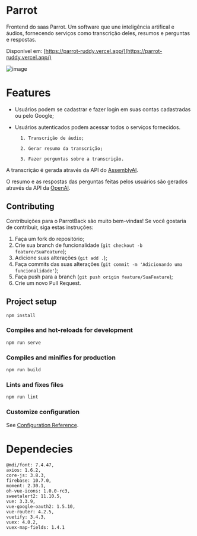 # Parrot

Frontend do saas Parrot. Um software que une inteligência artifical e áudios, fornecendo serviços como transcrição deles, resumos e perguntas e respostas.

Disponível em: [https://parrot-ruddy.vercel.app/](https://parrot-ruddy.vercel.app/)

![image](https://github.com/brunom764/parrotFront/assets/100807129/e95832eb-07ab-4891-aea8-91886bd39cf2)


# Features

* Usuários podem se cadastrar e fazer login em suas contas cadastradas ou pelo Google;
* Usuários autenticados podem acessar todos o serviços fornecidos.

		1. Transcrição de áudio;

		2. Gerar resumo da transcrição;

		3. Fazer perguntas sobre a transcrição.

A transcrição é gerada através da API do [AssemblyAI](https://www.assemblyai.com/docs).

O resumo e as respostas das perguntas feitas pelos usuários são gerados através da API da [OpenAI](https://platform.openai.com/docs/introduction).

## Contributing

Contribuições para o ParrotBack são muito bem-vindas! Se você gostaria de contribuir, siga estas instruções:

1. Faça um fork do repositório;
2. Crie sua branch de funcionalidade (`git checkout -b feature/SuaFeature`);
3. Adicione suas alterações (`git add .`);
3. Faça commits das suas alterações (`git commit -m 'Adicionando uma funcionalidade'`);
4. Faça push para a branch (`git push origin feature/SuaFeature`);
5. Crie um novo Pull Request.

## Project setup
```
npm install
```

### Compiles and hot-reloads for development
```
npm run serve
```

### Compiles and minifies for production
```
npm run build
```

### Lints and fixes files
```
npm run lint
```

### Customize configuration
See [Configuration Reference](https://cli.vuejs.org/config/).


# Dependecies

    @mdi/font: 7.4.47,
    axios: 1.6.2,
    core-js: 3.8.3,
    firebase: 10.7.0,
    moment: 2.30.1,
    oh-vue-icons: 1.0.0-rc3,
    sweetalert2: 11.10.5,
    vue: 3.3.9,
    vue-google-oauth2: 1.5.10,
    vue-router: 4.2.5,
    vuetify: 3.4.3,
    vuex: 4.0.2,
    vuex-map-fields: 1.4.1
